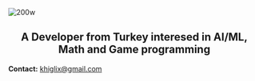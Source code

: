 
![200w](https://github.com/Higlix/Higlix/assets/109249128/5c0e3b31-e409-49ce-a7b3-f8e0ab79d85a)


<h2 align="center">A Developer from Turkey interesed in AI/ML, Math and Game programming</h2>

**Contact:**
khiglix@gmail.com
